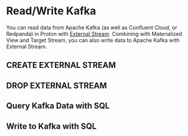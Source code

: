 # Read/Write Kafka

You can read data from Apache Kafka (as well as Confluent Cloud, or Redpanda) in Proton with [External Stream](external-stream). Combining with Materialized View and Target Stream, you can also write data to Apache Kafka with External Stream.

## CREATE EXTERNAL STREAM



## DROP EXTERNAL STREAM

## Query Kafka Data with SQL



## Write to Kafka with SQL